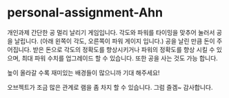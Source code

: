 # personal-assignment-Ahn
개인과제
간단한 공 멀리 날리기 게임입니다.
각도와 파워를 타이밍을 맞추어 눌러서 공을 날립니다.
(아래 왼쪽이 각도, 오른쪽이 파워 게이지 입니다.)
공을 날린 만큼 돈이 주어집니다.
받은 돈으로 각도의 정확도를 향상시키거나 파워의 정확도를 향상 시킬 수 있으며, 
최대 파워 수치를 업그레이드 할 수 있습니다.
또한 공을 사는 것도 가능 합니다.

높이 올라갈 수록 재미있는 배경들이 많으니까 기대 해주세요!


오브젝트가 조금 많은 관계로 램을 좀 차지 할 수 있습니다.
그럼 즐겜~
감사합니다.
